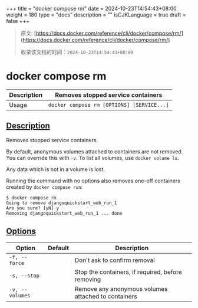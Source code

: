 +++
title = "docker compose rm"
date = 2024-10-23T14:54:43+08:00
weight = 180
type = "docs"
description = ""
isCJKLanguage = true
draft = false
+++

> 原文: [https://docs.docker.com/reference/cli/docker/compose/rm/](https://docs.docker.com/reference/cli/docker/compose/rm/)
>
> 收录该文档的时间：`2024-10-23T14:54:43+08:00`

# docker compose rm

| Description | Removes stopped service containers         |
| :---------- | ------------------------------------------ |
| Usage       | `docker compose rm [OPTIONS] [SERVICE...]` |

## [Description](https://docs.docker.com/reference/cli/docker/compose/rm/#description)

Removes stopped service containers.

By default, anonymous volumes attached to containers are not removed. You can override this with `-v`. To list all volumes, use `docker volume ls`.

Any data which is not in a volume is lost.

Running the command with no options also removes one-off containers created by `docker compose run`:



```console
$ docker compose rm
Going to remove djangoquickstart_web_run_1
Are you sure? [yN] y
Removing djangoquickstart_web_run_1 ... done
```

## [Options](https://docs.docker.com/reference/cli/docker/compose/rm/#options)

| Option          | Default | Description                                         |
| --------------- | ------- | --------------------------------------------------- |
| `-f, --force`   |         | Don't ask to confirm removal                        |
| `-s, --stop`    |         | Stop the containers, if required, before removing   |
| `-v, --volumes` |         | Remove any anonymous volumes attached to containers |
